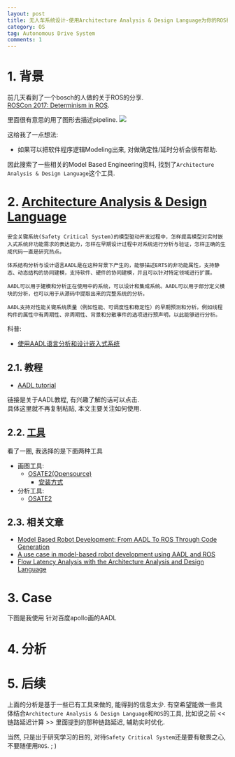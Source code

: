 ```yaml
---
layout: post
title: 无人车系统设计-使用Architecture Analysis & Design Language为你的ROS程序建模
category: OS
tag: Autonomous Drive System
comments: 1
---
```


# 1. 背景
前几天看到了一个bosch的人做的关于ROS的分享.  
[ROSCon 2017: Determinism in ROS](https://roscon.ros.org/2017/presentations/ROSCon%202017%20Determinism%20in%20ROS.pdf).  

里面很有意思的用了图形去描述pipeline.
![](http://blog.iotwrt.com/images/task3.png)

这给我了一点想法: 
* 如果可以把软件程序逻辑Modeling出来, 对做确定性/延时分析会很有帮助.

因此搜索了一些相关的Model Based Engineering资料, 找到了`Architecture Analysis & Design Language`这个工具.

# 2. [Architecture Analysis & Design Language](https://en.wikipedia.org/wii/Architecture_Analysis_%26_Design_Language)

    安全关键系统(Safety Critical System)的模型驱动开发过程中，怎样提高模型对实时嵌入式系统非功能需求的表达能力，怎样在早期设计过程中对系统进行分析与验证，怎样正确的生成代码一直是研究热点。

    体系结构分析与设计语言AADL是在这种背景下产生的，能够描述ERTS的非功能属性，支持静态、动态结构的协同建模，支持软件、硬件的协同建模，并且可以针对特定领域进行扩展。

    AADL可以用于建模和分析正在使用中的系统，可以设计和集成系统。AADL可以用于部分定义模块的分析，也可以用于从源码中提取出来的完整系统的分析。

    AADL支持对性能关键系统质量（例如性能、可调度性和稳定性）的早期预测和分析。例如线程构件的属性中有周期性、非周期性、背景和分散事件的选项进行预声明，以此能够进行分析。

科普: 
* [使用AADL语言分析和设计嵌入式系统](http://www.uml.org.cn/sysML/201703022.asp)

## 2.1. 教程

* [AADL tutorial](http://www.openaadl.org/post/2013/04/15/aadl-tutorial/)
  
链接是关于AADL教程, 有兴趣了解的话可以点击.  
具体这里就不再复制粘贴, 本文主要关注如何使用.

## 2.2. [工具](https://wiki.sei.cmu.edu/aadl/index.php/AADL_tools)

看了一圈, 我选择的是下面两种工具

* 画图工具:
    * [OSATE2(Opensource)](http://www.openaadl.org/post/2013/04/29/tools/)
        * [安装方式](http://osate.org/download-and-install.html)
* 分析工具:
    * [OSATE2](http://www.openaadl.org/post/2013/04/29/tools/)

## 2.3. 相关文章

* [Model Based Robot Development: From AADL To ROS Through Code Generation](https://www.politesi.polimi.it/bitstream/10589/137689/3/tesi_v1_1.pdf)
* [A use case in model-based robot development using AADL and ROS](https://rose-workshops.github.io/files/rose2018/papers/rose2018_2.pdf)
* [Flow Latency Analysis with the Architecture Analysis and Design Language](https://resources.sei.cmu.edu/library/asset-view.cfm?assetid=8229)

# 3. Case

下图是我使用
针对百度apollo画的AADL

# 4. 分析

# 5. 后续

上面的分析是基于一些已有工具来做的, 能得到的信息太少. 有空希望能做一些具体结合`Architecture Analysis & Design Language`和`ROS`的工具, 比如说之前 << 链路延迟计算 >> 里面提到的那种链路延迟, 辅助实时优化.

当然, 只是出于研究学习的目的, 对待`Safety Critical System`还是要有敬畏之心, 不要随便用`ROS`. ; )
